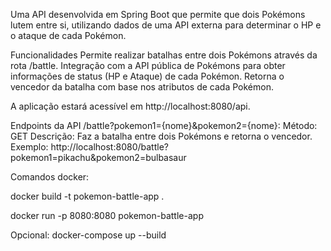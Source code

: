 Uma API desenvolvida em Spring Boot que permite que dois Pokémons lutem entre si, utilizando dados de uma API externa para determinar o HP e o ataque de cada Pokémon.

Funcionalidades
Permite realizar batalhas entre dois Pokémons através da rota /battle.
Integração com a API pública de Pokémons para obter informações de status (HP e Ataque) de cada Pokémon.
Retorna o vencedor da batalha com base nos atributos de cada Pokémon.

A aplicação estará acessível em http://localhost:8080/api.

Endpoints da API
/battle?pokemon1={nome}&pokemon2={nome}:
Método: GET
Descrição: Faz a batalha entre dois Pokémons e retorna o vencedor.
Exemplo: http://localhost:8080/battle?pokemon1=pikachu&pokemon2=bulbasaur

Comandos docker:

docker build -t pokemon-battle-app .

docker run -p 8080:8080 pokemon-battle-app

Opcional: docker-compose up --build

